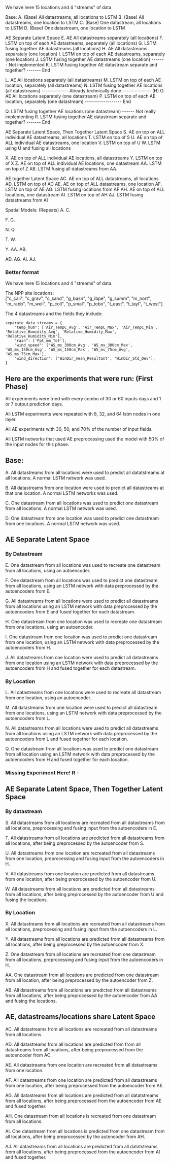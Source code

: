 We have here 15 locations and 4 "streams" of data. 

Base: 
A. (Base) All datastreams, all locations to LSTM
B. (Base) All datastreams, one location to LSTM 
C. (Base) One datastream, all locations to LSTM 
D. (Base) One datastream, one location to LSTM 

AE Separate Latent Space 
E. AE All datastreams separately (all locations)
F. LSTM on top of each AE datastreams, separately (all locations)
G. LSTM fusing together AE datastreams (all locations) 
H. AE All datastreams separately (one location)
I. LSTM on top of each AE datastreams, separately (one location)
J. LSTM fusing together AE datastreams (one location) 
------- Not implemented
K. LSTM fusing together AE datastream separate and together? 
------- End 

L. AE All locations separately (all datastreams)
M. LSTM on top of each AE location, separately (all datastreams)
N. LSTM fusing together AE locations (all datastreams) 
------------- Already technically done -------------- (H) 
O. AE All locations separately (one datastream)
P. LSTM on top of each AE location, separately (one datastream)
------------------ End 

Q. LSTM fusing together AE locations (one datastream) 
------ Not really implementing 
R. LSTM fusing together AE datastream separate and together? 
------- End 


AE Separate Latent Space, Then Together Latent Space
S. AE on top on ALL individual AE datastreams, all locations 
T. LSTM on top of S
U. AE on top of ALL individual AE datastreams, one location
V. LSTM on top of U
W. LSTM using U and fusing all locations 

X. AE on top of ALL individual AE locations, all datastreams
Y. LSTM on top of X
Z. AE on top of ALL individual AE locations, one datastream 
AA. LSTM on top of Z
AB. LSTM fusing all datastreams from AA. 


AE together Latent Space
AC.  AE on top of ALL datastreams, all locations
AD. LSTM on top of AC
AE. AE on top of ALL datastreams, one location 
AF. LSTM on top of AE
AG. LSTM fusing locations from AF
AH. AE on top of ALL locations, one datastream
AI. LSTM on top of AH
AJ. LSTM fusing datastreams from AI

Spatial Models: (Repeats)
A.
C.

F.
G.

N.
Q.

T.
W.

Y.
AA.
AB. 

AD. 
AG. 
AI.
AJ. 



### Better format 

We have here 15 locations and 4 "streams" of data. 

The NPP site locations:  
    ["c_cali", "c_grav", "c_sand", "g_basn", "g_ibpe", "g_summ", "m_nort", "m_rabb", "m_well", "p_coll", "p_smal", "p_tobo", "t_east", "t_tayl", "t_west"]

The 4 datastreams and the fields they include: 

    separate_data_streams = {
        "temp_hum": ['Air_TempC_Avg', 'Air_TempC_Max', 'Air_TempC_Min', 'Relative_Humidity_Avg', 'Relative_Humidity_Max', 'Relative_Humidity_Min'],
        "rain": ['Ppt_mm_Tot'],
        "wind_speed": ['WS_ms_300cm_Avg', 'WS_ms_300cm_Max', 'WS_ms_150cm_Avg', 'WS_ms_150cm_Max', 'WS_ms_75cm_Avg', 'WS_ms_75cm_Max'],
        "wind_direction": ['WinDir_mean_Resultant', 'WinDir_Std_Dev'],
    }



Here are the experiments that were run: (First Phase) 
--------------------------------------------
All experiments were tried with every combo of 30 or 60 inputs days and 1 or 7 output prediction days. 

All LSTM experiments were repeated with 8, 32, and 64 lstm nodes in one layer. 

All AE experiments with 30, 50, and 70% of the number of input fields. 

All LSTM networks that used AE preprocessing used the model with 50% of the input nodes for this phase. 

## Base: 
A. All datastreams from all locations were used to predict all datatstreams at all locations. A normal LSTM network was used. 

B. All datastreams from one location were used to predict all datastreams at that one location. A normal LSTM networks was used. 

C. One datastream from all locations was used to predict one datastream from all locations. A normal LSTM network was used. 

D. One datastream from one location was used to predict one datastream from one locations. A normal LSTM network was used. 

## AE Separate Latent Space 
### By Datastream
E. One datastream from all locations was used to recreate one datastream from all locations, using an autoencoder. 

F. One datastream from all locations was used to predict one datastream from all locations, using an LSTM network with data preprocessed by the autoencoders from E. 


G. All datastreams from all locations were used to predict all datastreams from all locations using an LSTM network with data preprocessed by the autoencoders from E and fused together for each datastream.

H.  One datastream from one location was used to recreate one datastream from one locations, using an autoencoder.

I. One datastream from one location was used to predict one datastream from one location, using an LSTM network with data preprocessed by the autoencoders from H. 


J. All datastreams from one location were used to predict all datastreams from one location using an LSTM network with data preprocessed by the autoencoders from H and fused together for each datastream.

### By Location 
L. All datastreams from one locations were used to recreate all datastream from one location, using an autoencoder.

M. All datastreams from one location were used to predict all datastream from one locations, using an LSTM network with data preprocessed by the autoencoders from L. 

N. All datastreams from all locations were used to predict all datastreams from all locations using an LSTM network with data preprocessed by the autoencoders from L and fused together for each location.

Q. One datastream from all locations was used to predict one datastream from all location using an LSTM network with data preprocessed by the autoencoders from H and fused together for each location.

### Missing Experiment Here! R - 


## AE Separate Latent Space, Then Together Latent Space
### By datastream 
S. All datastreams from all locations are recreated from all datastreams from all locations, preprocessing and fusing input from the autoencoders in E. 

T. All datastreams from all locations are predicted from all datastreams from all locations, after being preprocessed by the autoencoder from S. 

U. All datastreams from one location are recreated from all datastreams from one location, preprocessing and fusing input from the autoencoders in H. 

V. All datastreams from one location are predicted from all datastreams from one location, after being preprocessed by the autoencoder from U. 

W. All datastreams from all locations are predicted from all datastreams from all locations, after being preprocessed by the autoencoder from U and fusing the locations. 

### By Location
X. All datastreams from all locations are recreated from all datastreams from all locations, preprocessing and fusing input from the autoencoders in L. 

Y. All datastreams from all locations are predicted from all datastreams from all locations, after being preprocessed by the autoencoder from X. 

Z. One datastream from all locations are recreated from one datastream from all locations, preprocessing and fusing input from the autoencoders in H. 

AA. One datastream from all locations are predicted from one datastream from all location, after being preprocessed by the autoencoder from Z. 

AB. All datastreams from all locations are predicted from all datastreams from all locations, after being preprocessed by the autoencoder from AA and fusing the locations. 

## AE, datastreams/locations share Latent Space
AC.  All datastreams from all locations are recreated from all datastreams from all locations. 

AD. All datastreams from all locations are predicted from from all datastreams from all locations, after being preprocessed from the autoencoder from AC. 

AE. All datastreams from one location are recreated from all datastreams from one location. 

AF. All datastreams from one location are predicted from all datastreams from one location, after being preprocessed from the autoencoder from AE. 

AG. All datastreams from all locations are predicted from all datatstreams from all locations, after being preprocessed from the autoencoder from AE and fused together.

AH. One datastream from all locations is recreated from one datastream from all locations.

AI. One datastream from all locations is predicted from one datastream from all locations, after being preprocessed by the autencoder from AH. 

AJ. All datastreams from all locations are predicted from all datatstreams from all locations, after being preprocessed from the autoencoder from AI and fused together.



